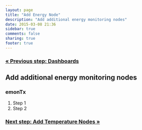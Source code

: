 ```yaml
---
layout: page
title: "Add Energy Node"
description: "Add additional energy monitoring nodes"
date: 2015-03-08 21:36
sidebar: true
comments: false
sharing: true
footer: true
---
```


### [&laquo; Previous step: Dashboards](/getting-started/dashboards/)

## Add additional energy monitoring nodes

### emonTx

  1. Step 1
  2. Step 2

### [Next step: Add Temperature Nodes &raquo;](/getting-started/emonth/)

